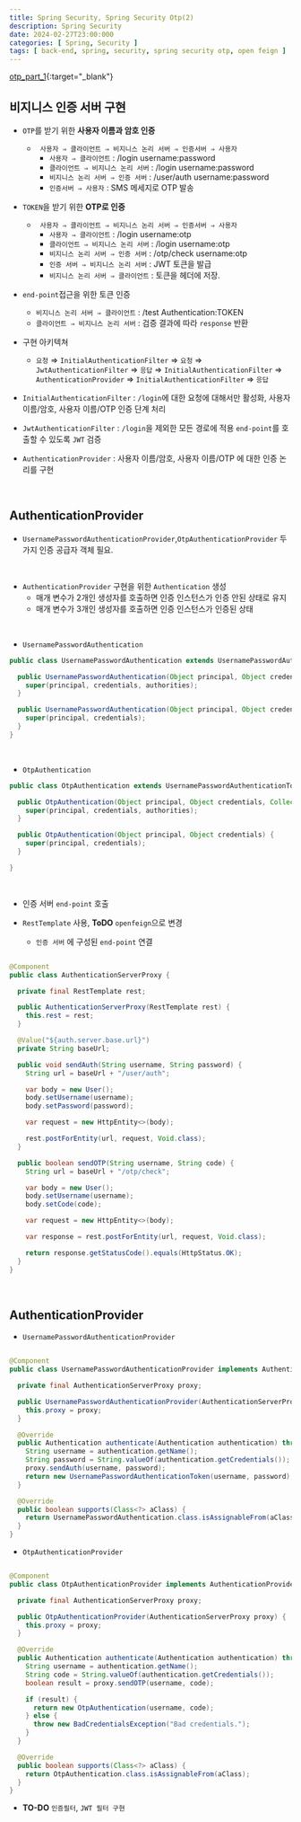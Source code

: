```yaml
---
title: Spring Security, Spring Security Otp(2)
description: Spring Security
date: 2024-02-27T23:00:000
categories: [ Spring, Security ]
tags: [ back-end, spring, security, spring security otp, open feign ]
---
```


[otp_part_1](https://angrypig123.github.io/posts/security_otp(1)/){:target="\_blank"}

<h2> 비지니스 인증 서버 구현 </h2>

- ```OTP```를 받기 위한 **사용자 이름과 암호 인증**
  - ``` 사용자 ⇒ 클라이언트 ⇒ 비지니스 논리 서버 ⇒ 인증서버 ⇒ 사용자```
    - ```사용자 ⇒ 클라이언트``` : /login username:password
    - ```클라이언트 ⇒ 비지니스 논리 서버``` : /login username:password
    - ```비지니스 논리 서버 ⇒ 인증 서버``` : /user/auth username:password
    - ```인증서버 ⇒ 사용자``` : SMS 메세지로 OTP 발송


- ```TOKEN```을 받기 위한 **OTP로 인증**
  - ``` 사용자 ⇒ 클라이언트 ⇒ 비지니스 논리 서버 ⇒ 인증서버 ⇒ 사용자```
    - ```사용자 ⇒ 클라이언트``` : /login username:otp
    - ```클라이언트 ⇒ 비지니스 논리 서버``` : /login username:otp
    - ```비지니스 논리 서버 ⇒ 인증 서버``` : /otp/check username:otp
    - ```인증 서버 ⇒ 비지니스 논리 서버``` : JWT 토큰을 발급
    - ```비지니스 논리 서버 ⇒ 클라이언트``` : 토큰을 헤더에 저장.


- ```end-point```접근을 위한 토큰 인증
  - ```비지니스 논리 서버 ⇒ 클라이언트``` : /test Authentication:TOKEN
  - ```클라이언트 ⇒ 비지니스 논리 서버``` : 검증 결과에 따라 ```response``` 반환


- 구현 아키텍쳐
  - ```요청``` ⇒ ```InitialAuthenticationFilter``` ⇒ ```요청``` ⇒ ```JwtAuthenticationFilter``` ⇒ ```응답``` ⇒ ```InitialAuthenticationFilter``` ⇒ ```AuthenticationProvider``` ⇒ ```InitialAuthenticationFilter``` ⇒ ```응답```


- ```InitialAuthenticationFilter``` : ```/login```에 대한 요청에 대해서만 활성화, 사용자 이름/암호, 사용자 이름/OTP 인증 단계 처리
- ```JwtAuthenticationFilter``` : ```/login```을 제외한 모든 경로에 적용 ```end-point```를 호출할 수 있도록 ```JWT``` 검증
- ```AuthenticationProvider``` : 사용자 이름/암호, 사용자 이름/OTP 에 대한 인증 논리를 구현

<br>

<h2> AuthenticationProvider </h2>

- ```UsernamePasswordAuthenticationProvider```,```OtpAuthenticationProvider``` 두가지 인증 공급자 객체 필요.

<br>

- ```AuthenticationProvider``` 구현을 위한 ```Authentication``` 생성
  - 매개 변수가 2개인 생성자를 호출하면 인증 인스턴스가 인증 안된 상태로 유지
  - 매개 변수가 3개인 생성자를 호출하면 인증 인스턴스가 인증된 상태

<br>

- ```UsernamePasswordAuthentication```

```java
public class UsernamePasswordAuthentication extends UsernamePasswordAuthenticationToken {

  public UsernamePasswordAuthentication(Object principal, Object credentials, Collection<? extends GrantedAuthority> authorities) {
    super(principal, credentials, authorities);
  }

  public UsernamePasswordAuthentication(Object principal, Object credentials) {
    super(principal, credentials);
  }
}
```

<br>

- ```OtpAuthentication```

```java
public class OtpAuthentication extends UsernamePasswordAuthenticationToken {

  public OtpAuthentication(Object principal, Object credentials, Collection<? extends GrantedAuthority> authorities) {
    super(principal, credentials, authorities);
  }

  public OtpAuthentication(Object principal, Object credentials) {
    super(principal, credentials);
  }

}
```

<br>

- 인증 서버 ```end-point``` 호출

- ```RestTemplate``` 사용, **ToDO** ```openfeign```으로 변경
  - ```인증 서버``` 에 구성된 ```end-point``` 연결

```java

@Component
public class AuthenticationServerProxy {

  private final RestTemplate rest;

  public AuthenticationServerProxy(RestTemplate rest) {
    this.rest = rest;
  }

  @Value("${auth.server.base.url}")
  private String baseUrl;

  public void sendAuth(String username, String password) {
    String url = baseUrl + "/user/auth";

    var body = new User();
    body.setUsername(username);
    body.setPassword(password);

    var request = new HttpEntity<>(body);

    rest.postForEntity(url, request, Void.class);
  }

  public boolean sendOTP(String username, String code) {
    String url = baseUrl + "/otp/check";

    var body = new User();
    body.setUsername(username);
    body.setCode(code);

    var request = new HttpEntity<>(body);

    var response = rest.postForEntity(url, request, Void.class);

    return response.getStatusCode().equals(HttpStatus.OK);
  }
}
```

<br>

<h2> AuthenticationProvider </h2>

- ```UsernamePasswordAuthenticationProvider```

```java

@Component
public class UsernamePasswordAuthenticationProvider implements AuthenticationProvider {

  private final AuthenticationServerProxy proxy;

  public UsernamePasswordAuthenticationProvider(AuthenticationServerProxy proxy) {
    this.proxy = proxy;
  }

  @Override
  public Authentication authenticate(Authentication authentication) throws AuthenticationException {
    String username = authentication.getName();
    String password = String.valueOf(authentication.getCredentials());
    proxy.sendAuth(username, password);
    return new UsernamePasswordAuthenticationToken(username, password);
  }

  @Override
  public boolean supports(Class<?> aClass) {
    return UsernamePasswordAuthentication.class.isAssignableFrom(aClass);
  }
}
```

- ```OtpAuthenticationProvider```

```java

@Component
public class OtpAuthenticationProvider implements AuthenticationProvider {

  private final AuthenticationServerProxy proxy;

  public OtpAuthenticationProvider(AuthenticationServerProxy proxy) {
    this.proxy = proxy;
  }

  @Override
  public Authentication authenticate(Authentication authentication) throws AuthenticationException {
    String username = authentication.getName();
    String code = String.valueOf(authentication.getCredentials());
    boolean result = proxy.sendOTP(username, code);

    if (result) {
      return new OtpAuthentication(username, code);
    } else {
      throw new BadCredentialsException("Bad credentials.");
    }
  }

  @Override
  public boolean supports(Class<?> aClass) {
    return OtpAuthentication.class.isAssignableFrom(aClass);
  }
}
```

- **TO-DO** ```인증필터```, ```JWT 필터 구현```

